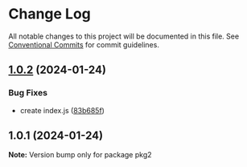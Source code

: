 # Change Log

All notable changes to this project will be documented in this file.
See [Conventional Commits](https://conventionalcommits.org) for commit guidelines.

## [1.0.2](https://github.com/nridwan/lerna-conventional-commit-experiment/compare/pkg2@1.0.1...pkg2@1.0.2) (2024-01-24)


### Bug Fixes

* create index.js ([83b685f](https://github.com/nridwan/lerna-conventional-commit-experiment/commit/83b685f1db794a8673dc9d24b1abdae1fb777383))





## 1.0.1 (2024-01-24)

**Note:** Version bump only for package pkg2
